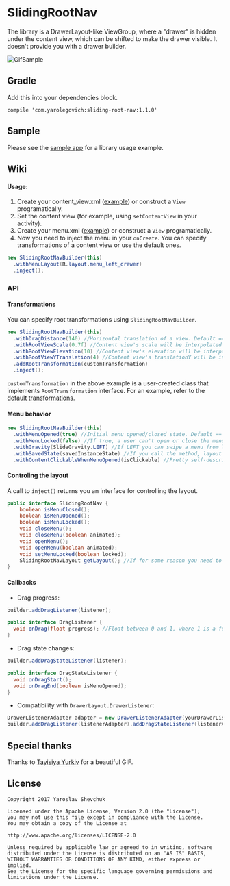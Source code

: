 # SlidingRootNav

The library is a DrawerLayout-like ViewGroup, where a "drawer" is hidden under the content view, which can be shifted to make the drawer visible. It doesn't provide you with a drawer builder.

![GifSample](art/sample.gif)

## Gradle 
Add this into your dependencies block.
```
compile 'com.yarolegovich:sliding-root-nav:1.1.0'
```
## Sample
Please see the [sample app](sample/src/main/java/com/yarolegovich/slidingrootnav/sample) for a library usage example.

## Wiki
#### Usage:
 1. Create your content_view.xml ([example](sample/src/main/res/layout/activity_main.xml)) or construct a `View` programatically.
 2. Set the content view (for example, using `setContentView` in your activity).
 3. Create your menu.xml ([example](sample/src/main/res/layout/menu_left_drawer.xml)) or construct a `View` programatically.
 4. Now you need to inject the menu in your `onCreate`. You can specify transformations of a content view or use the default ones. 
```java
new SlidingRootNavBuilder(this)
  .withMenuLayout(R.layout.menu_left_drawer)
  .inject();
```

### API
#### Transformations
You can specify root transformations using `SlidingRootNavBuilder`.
```java
new SlidingRootNavBuilder(this)
  .withDragDistance(140) //Horizontal translation of a view. Default == 180dp
  .withRootViewScale(0.7f) //Content view's scale will be interpolated between 1f and 0.7f. Default == 0.65f;
  .withRootViewElevation(10) //Content view's elevation will be interpolated between 0 and 10dp. Default == 8.
  .withRootViewYTranslation(4) //Content view's translationY will be interpolated between 0 and 4. Default == 0
  .addRootTransformation(customTransformation)
  .inject();
```
`customTransformation` in the above example is a user-created class that implements `RootTransformation` interface. For an example, refer to the [default transformations](library/src/main/java/com/yarolegovich/slidingrootnav/transform). 

#### Menu behavior
```java
new SlidingRootNavBuilder(this)
  .withMenuOpened(true) //Initial menu opened/closed state. Default == false
  .withMenuLocked(false) //If true, a user can't open or close the menu. Default == false.
  .withGravity(SlideGravity.LEFT) //If LEFT you can swipe a menu from left to right, if RIGHT - the direction is opposite. 
  .withSavedState(savedInstanceState) //If you call the method, layout will restore its opened/closed state
  .withContentClickableWhenMenuOpened(isClickable) //Pretty self-descriptive. Builder Default == true
```
#### Controling the layout
A call to `inject()` returns you an interface for controlling the layout.
```java
public interface SlidingRootNav {
    boolean isMenuClosed();
    boolean isMenuOpened();
    boolean isMenuLocked();
    void closeMenu();
    void closeMenu(boolean animated);
    void openMenu();
    void openMenu(boolean animated);
    void setMenuLocked(boolean locked);
    SlidingRootNavLayout getLayout(); //If for some reason you need to work directly with layout - you can
}
```

#### Callbacks
* Drag progress:
```java
builder.addDragListener(listener);

public interface DragListener {
  void onDrag(float progress); //Float between 0 and 1, where 1 is a fully visible menu
}

```
* Drag state changes:
```java
builder.addDragStateListener(listener);

public interface DragStateListener {
  void onDragStart();
  void onDragEnd(boolean isMenuOpened);
}
```

* Compatibility with `DrawerLayout.DrawerListener`:
```java
DrawerListenerAdapter adapter = new DrawerListenerAdapter(yourDrawerListener, viewToPassAsDrawer);
builder.addDragListener(listenerAdapter).addDragStateListener(listenerAdapter);
```

## Special thanks
Thanks to [Tayisiya Yurkiv](https://www.behance.net/yurkivt) for a beautiful GIF.

## License
```
Copyright 2017 Yaroslav Shevchuk

Licensed under the Apache License, Version 2.0 (the "License");
you may not use this file except in compliance with the License.
You may obtain a copy of the License at

http://www.apache.org/licenses/LICENSE-2.0

Unless required by applicable law or agreed to in writing, software
distributed under the License is distributed on an "AS IS" BASIS,
WITHOUT WARRANTIES OR CONDITIONS OF ANY KIND, either express or implied.
See the License for the specific language governing permissions and
limitations under the License.
```
